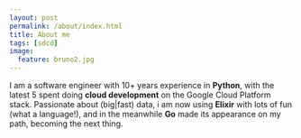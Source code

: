 ```yaml
---
layout: post
permalink: /about/index.html
title: About me
tags: [sdcd]
image:
  feature: bruno2.jpg
---
```


I am a software engineer with 10+ years experience in **Python**, with the latest 5 spent doing
**cloud development** on the Google Cloud Platform stack. Passionate about (big|fast) data, i am now using  **Elixir** with lots of fun (what a language!), and in the meanwhile **Go** made its appearance on my path, becoming the next thing.
